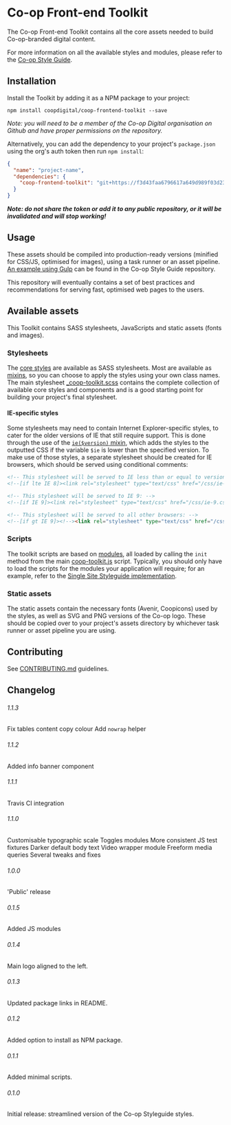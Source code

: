 # Co-op Front-end Toolkit

The Co-op Front-end Toolkit contains all the core assets needed to build Co-op-branded digital content.

For more information on all the available styles and modules, please refer to the [Co-op Style Guide](http://single-site-styleguide.herokuapp.com/front-end-elements/).

## Installation

Install the Toolkit by adding it as a NPM package to your project:

```
npm install coopdigital/coop-frontend-toolkit --save
```

_Note: you will need to be a member of the Co-op Digital organisation on Github and have proper permissions on the repository._

Alternatively, you can add the dependency to your project's `package.json` using the org's auth token then run `npm install`:

```json
{
  "name": "project-name",
  "dependencies": {
    "coop-frontend-toolkit": "git+https://f3d43faa6796617a649d989f03d2318ed1018cae:x-oauth-basic@github.com/coopdigital/coop-frontend-toolkit"
  }
}
```

_**Note: do not share the token or add it to any public repository, or it will be invalidated and will stop working!**_

## Usage

These assets should be compiled into production-ready versions (minified for CSS/JS, optimised for images), using a task runner or an asset pipeline. [An example using Gulp](https://github.com/coopdigital/single-site-styleguide/blob/master/gulpfile.js) can be found in the Co-op Style Guide repository.

This repository will eventually contains a set of best practices and recommendations for serving fast, optimised web pages to the users.

## Available assets

This Toolkit contains SASS stylesheets, JavaScripts and static assets (fonts and images).

### Stylesheets

The [core styles](styles) are available as SASS stylesheets. Most are available as [mixins](styles/mixins), so you can choose to apply the styles using your own class names. The main stylesheet [_coop-toolkit.scss](styles/_coop-toolkit.scss) contains the complete collection of available core styles and components and is a good starting point for building your project's final stylesheet.

#### IE-specific styles

Some stylesheets may need to contain Internet Explorer-specific styles, to cater for the older versions of IE that still require support. This is done through the use of the [`ie($version)` mixin](styles/mixins/_helpers.scss#L24), which adds the styles to the outputted CSS if the variable `$ie` is lower than the specified version. To make use of those styles, a separate stylesheet should be created for IE browsers, which should be served using conditional comments:

```html
<!-- This stylesheet will be served to IE less than or equal to version 8: -->
<!--[if lte IE 8]><link rel="stylesheet" type="text/css" href="/css/ie-lte8.css"><![endif]-->

<!-- This stylesheet will be served to IE 9: -->
<!--[if IE 9]><link rel="stylesheet" type="text/css" href="/css/ie-9.css"><![endif]-->

<!-- This stylesheet will be served to all other browsers: -->
<!--[if gt IE 9]><!--><link rel="stylesheet" type="text/css" href="/css/main.css"><!--<![endif]-->
```

### Scripts

The toolkit scripts are based on [modules](scripts/modules), all loaded by calling the `init` method from the main [coop-toolkit.js](scripts/coop-toolkit.js) script. Typically, you should only have to load the scripts for the modules your application will require; for an example, refer to the [Single Site Styleguide implementation](https://github.com/coopdigital/single-site-styleguide/blob/master/src/_js/main.js).

### Static assets

The static assets contain the necessary fonts (Avenir, Coopicons) used by the styles, as well as SVG and PNG versions of the Co-op logo. These should be copied over to your project's assets directory by whichever task runner or asset pipeline you are using.


## Contributing

See [CONTRIBUTING.md](CONTRIBUTING.md) guidelines.

## Changelog

###### 1.1.3
Fix tables content copy colour
Add `nowrap` helper
###### 1.1.2
Added info banner component
###### 1.1.1
Travis CI integration
###### 1.1.0
Customisable typographic scale
Toggles modules
More consistent JS test fixtures
Darker default body text
Video wrapper module
Freeform media queries
Several tweaks and fixes
###### 1.0.0
'Public' release
###### 0.1.5
Added JS modules
###### 0.1.4
Main logo aligned to the left.
###### 0.1.3
Updated package links in README.
###### 0.1.2
Added option to install as NPM package.
###### 0.1.1
Added minimal scripts.
###### 0.1.0
Initial release: streamlined version of the Co-op Styleguide styles.
